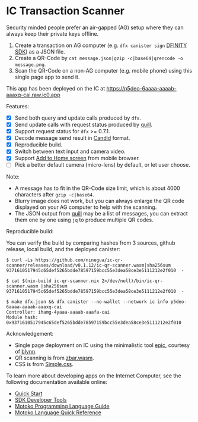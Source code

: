 # IC Transaction Scanner

Security minded people prefer an air-gapped (AG) setup where they can always keep their private keys offline.
1. Create a transaction on AG computer (e.g. `dfx canister sign` [DFINITY SDK]) as a JSON file.
2. Create a QR-Code by `cat message.json|gzip -c|base64|qrencode -o message.png`.
3. Scan the QR-Code on a non-AG computer (e.g. mobile phone) using this single page app to send it.

This app has been deployed on the IC at https://p5deo-6aaaa-aaaab-aaaxq-cai.raw.ic0.app

Features:
- [x] Send both query and update calls produced by `dfx`.
- [x] Send update calls with request status produced by [quill].
- [x] Support request status for `dfx` >= 0.7.1.
- [x] Decode message send result in [Candid] format.
- [x] Reproducible build.
- [x] Switch between text input and camera video.
- [x] Support [Add to Home screen] from mobile browser.
- [ ] Pick a better default camera (micro-lens) by default, or let user choose.

Note:
* A message has to fit in the QR-Code size limit, which is about 4000 characters after `gzip -c|base64`.
* Blurry image does not work, but you can always enlarge the QR code displayed on your AG computer to help with the scanning.
* The JSON output from [quill] may be a list of messages, you can extract them one by one using `jq` to produce multiple QR codes.

Reproducible build:

You can verify the build by comparing hashes from 3 sources, github release, local build, and the deployed canister:

```
$ curl -Ls https://github.com/ninegua/ic-qr-scanner/releases/download/v0.1.12/ic-qr-scanner.wasm|sha256sum
9371610517945c65def5265bdde78597159bcc55e3dea58ce3e5111212e2f010  -

$ cat $(nix-build ic-qr-scanner.nix 2>/dev/null)/bin/ic-qr-scanner.wasm |sha256sum
9371610517945c65def5265bdde78597159bcc55e3dea58ce3e5111212e2f010  -

$ make dfx.json && dfx canister --no-wallet --network ic info p5deo-6aaaa-aaaab-aaaxq-cai
Controller: ihamg-4yaaa-aaaab-aaafa-cai
Module hash: 0x9371610517945c65def5265bdde78597159bcc55e3dea58ce3e5111212e2f010
```

Acknowledgement:
* Single page deployment on IC using the minimalistic tool [epic], courtesy of [blynn].
* QR scanning is from [zbar.wasm].
* CSS is from [Simple.css].

[DFINITY SDK]: https://sdk.dfinity.org
[quill]: https://github.com/dfinity/quill
[Add to Home screen]: https://developer.mozilla.org/en-US/docs/Web/Progressive_web_apps/Add_to_home_screen
[zbar.wasm]: https://github.com/samsam2310/zbar.wasm
[Simple.css]: https://simplecss.org
[epic]: https://fxa77-fiaaa-aaaae-aaana-cai.raw.ic0.app/epic
[blynn]: https://crypto.stanford.edu/~blynn
[Candid]: https://github.com/dfinity/candid

To learn more about developing apps on the Internet Computer, see the following documentation available online:

- [Quick Start](https://sdk.dfinity.org/docs/quickstart/quickstart-intro.html)
- [SDK Developer Tools](https://sdk.dfinity.org/docs/developers-guide/sdk-guide.html)
- [Motoko Programming Language Guide](https://sdk.dfinity.org/docs/language-guide/motoko.html)
- [Motoko Language Quick Reference](https://sdk.dfinity.org/docs/language-guide/language-manual.html)
